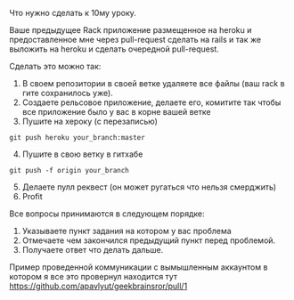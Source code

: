 Что нужно сделать к 10му уроку.

Ваше предыдущее Rack приложение размещенное на heroku и предоставленное мне через pull-request сделать на rails и так же выложить на heroku и сделать очередной pull-request.

Сделать это можно так:

1. В своем репозитории в своей ветке удаляете все файлы (ваш rack в гите сохранилось уже).
2. Создаете рельсовое приложение, делаете его, комитите так чтобы все приложение было у вас в корне вашей ветке
3. Пушите на хероку (с перезаписью)
```shell
git push heroku your_branch:master
```
4. Пушите в свою ветку в гитхабе
```shell
git push -f origin your_branch
```
5. Делаете пулл реквест (он может ругаться что нельзя смерджить)
6. Profit

Все вопросы принимаются в следующем порядке:

1. Указываете пункт задания на котором у вас проблема
2. Отмечаете чем закончился предыдущий пункт перед проблемой.
3. Получаете ответ что делать дальше.

Пример проведенной коммуникации с вымышленным аккаунтом в котором я все это провернул находится тут https://github.com/apavlyut/geekbrainsror/pull/1
